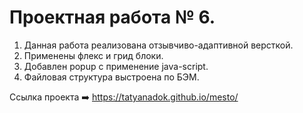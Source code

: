 # Проектная работа № 6.

1. Данная работа реализована отзывчиво-адаптивной версткой.
2. Применены флекс и грид блоки.
3. Добавлен popup с применение java-script.
4. Файловая структура выстроена по БЭМ.



Ссылка проекта :arrow_right:    https://tatyanadok.github.io/mesto/